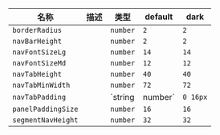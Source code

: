 | 名称 | 描述 | 类型 | default | dark |
|---|---|---|---|---|
| `borderRadius` |  | `number` | `2` | `2` |
| `navBarHeight` |  | `number` | `2` | `2` |
| `navFontSizeLg` |  | `number` | `14` | `14` |
| `navFontSizeMd` |  | `number` | `12` | `12` |
| `navTabHeight` |  | `number` | `40` | `40` |
| `navTabMinWidth` |  | `number` | `72` | `72` |
| `navTabPadding` |  | `string | number` | `0 16px` | `0 16px` |
| `panelPaddingSize` |  | `number` | `16` | `16` |
| `segmentNavHeight` |  | `number` | `32` | `32` |
